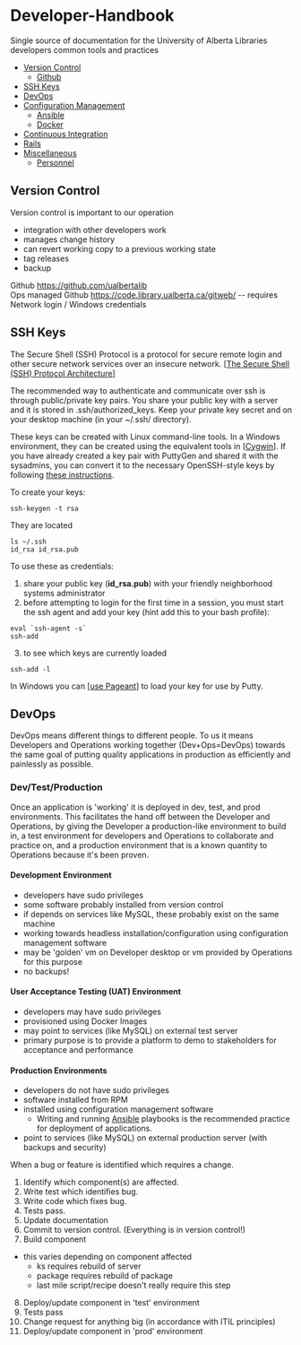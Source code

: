 Developer-Handbook
==================

Single source of documentation for the University of Alberta Libraries developers common tools and practices

* [Version Control](#version-control)
  * [Github](Github/README.md)  
* [SSH Keys](#ssh-keys)
* [DevOps](#devops)
* [Configuration Management](#configuration-management)
  * [Ansible](Ansible/README.md)
  * [Docker](Docker/README.md)
* [Continuous Integration](Travis-CI/README.md)
* [Rails](RubyonRails/README.md)
* [Miscellaneous](Miscellaneous/README.md)
  * [Personnel](Personnel/README.md)

Version Control
---------------
Version control is important to our operation
 * integration with other developers work
 * manages change history
 * can revert working copy to a previous working state
 * tag releases
 * backup

Github https://github.com/ualbertalib  
Ops managed Github https://code.library.ualberta.ca/gitweb/ -- requires Network login / Windows credentials

SSH Keys
--------
The Secure Shell (SSH) Protocol is a protocol for secure remote login and other secure network services over an insecure network. [[The Secure Shell (SSH) Protocol Architecture](http://www.ietf.org/rfc/rfc4251.txt)]

The recommended way to authenticate and communicate over ssh is through public/private key pairs. You share your public key with a server and it is stored in .ssh/authorized_keys.  Keep your private key secret and on your desktop machine (in your ~/.ssh/ directory).

These keys can be created with Linux command-line tools. In a Windows environment, they can be created using the equivalent tools in [[Cygwin](https://www.cygwin.com/)].  If you have already created a key pair with PuttyGen and shared it with the sysadmins, you can convert it to the necessary OpenSSH-style keys by following [these instructions](http://stackoverflow.com/questions/2224066/how-to-convert-ssh-keypairs-generated-using-puttygenwindows-into-key-pairs-use#answer-2224204).

To create your keys: 

```ssh-keygen -t rsa ```

They are located 

```
ls ~/.ssh
id_rsa id_rsa.pub
```

To use these as credentials:

1. share your public key (**id_rsa.pub**) with your friendly neighborhood systems administrator
2. before attempting to login for the first time in a session, you must start the ssh agent and add your key (hint add this to your bash profile):
 
  ```
  eval `ssh-agent -s`
  ssh-add
  ``` 

3. to see which keys are currently loaded 

  ```
  ssh-add -l
  ```

In Windows you can [[use Pageant](http://the.earth.li/~sgtatham/putty/0.60/htmldoc/Chapter9.html#pageant)] to load your key for use by Putty.

DevOps
------
DevOps means different things to different people.  To us it means Developers and Operations working together (Dev+Ops=DevOps) towards the same goal of putting quality applications in production as efficiently and painlessly as possible.

### Dev/Test/Production
Once an application is 'working' it is deployed in dev, test, and prod environments. This facilitates the hand off between the Developer and Operations, by giving the Developer a production-like environment to build in, a test environment for developers and Operations to collaborate and practice on, and a production environment that is a known quantity to Operations because it's been proven.

#### Development Environment
 * developers have sudo privileges
 * some software probably installed from version control
 * if depends on services like MySQL, these probably exist on the same machine
 * working towards headless installation/configuration using configuration management software
 * may be 'golden' vm on Developer desktop or vm provided by Operations for this purpose
 * no backups!

#### User Acceptance Testing (UAT) Environment
 * developers may have sudo privileges
 * provisioned using Docker Images
 * may point to services (like MySQL) on external test server
 * primary purpose is to provide a platform to demo to stakeholders for acceptance and performance

#### Production Environments
 * developers do not have sudo privileges
 * software installed from RPM
 * installed using configuration management software
   * Writing and running [Ansible](Ansible/README.md) playbooks is the recommended practice for deployment of applications.
 * point to services (like MySQL) on external production server (with backups and security)

When a bug or feature is identified which requires a change.

1. Identify which component(s) are affected.
2. Write test which identifies bug.
3. Write code which fixes bug.
4. Tests pass.
5. Update documentation
6. Commit to version control. (Everything is in version control!)
7. Build component 
  * this varies depending on component affected
    * ks requires rebuild of server
    * package requires rebuild of package
    * last mile script/recipe doesn't really require this step
8. Deploy/update component in 'test' environment
9. Tests pass
10. Change request for anything big (in accordance with ITIL principles)
11. Deploy/update component in 'prod' environment

